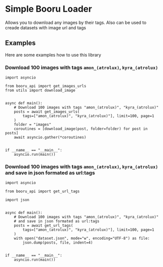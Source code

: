 # Simple Booru Loader
Allows you to download any images by their tags. Also can be used to creade datasets with image url and tags
## Examples
Here are some examples how to use this library
### Download 100 images with tags `amon_(atrolux)`, `kyra_(atrolux)`
```
import asyncio

from booru_api import get_images_urls
from utils import download_image


async def main():
    # Download 100 images with tags "amon_(atrolux)", "kyra_(atrolux)"
    posts = await get_images_urls(
        tags=["amon_(atrolux)", "kyra_(atrolux)"], limit=100, page=1
    )
    folder = "images"
    coroutines = [download_image(post, folder=folder) for post in posts]
    await asyncio.gather(*coroutines)


if __name__ == "__main__":
    asyncio.run(main())
```
### Download 100 images with tags `amon_(atrolux)`, `kyra_(atrolux)` and save in json formated as url:tags
```
import asyncio

from booru_api import get_url_tags

import json


async def main():
    # Download 100 images with tags "amon_(atrolux)", "kyra_(atrolux)"
    # and save in json formated as url:tags
    posts = await get_url_tags(
        tags=["amon_(atrolux)", "kyra_(atrolux)"], limit=100, page=1
    )
    with open("dataset.json", mode="w", encoding="UTF-8") as file:
        json.dump(posts, file, indent=4)


if __name__ == "__main__":
    asyncio.run(main())
```
